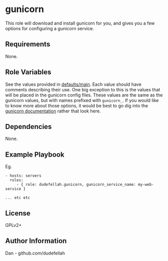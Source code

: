 gunicorn
=========

This role will download and install gunicorn for you, and gives you a few
options for configuring a gunicorn service.

Requirements
------------

None.

Role Variables
--------------

See the values provided in [defaults/main](defaults/main.yml). Each value should
have comments describing their use. One big exception to this is the values that
will be placed in the gunicorn config files. These values are the same as the
gunicorn values, but with names prefixed with `gunicorn_`. If you would like to
know more about those options, it would be best to go dig into the [gunicorn
documentation](https://docs.gunicorn.org/en/stable/configure.html) rather that
look here.

Dependencies
------------

None.

Example Playbook
----------------

Eg.

    - hosts: servers
      roles:
         - { role: dudefellah.gunicorn, gunicorn_service_name: my-web-service }

    ... etc etc

License
-------

GPLv2+

Author Information
------------------

Dan - github.com/dudefellah
